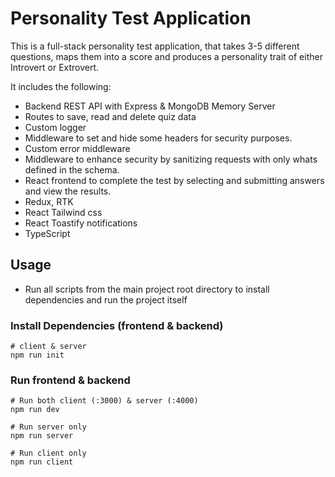 # Personality Test Application

This is a full-stack personality test application, that takes 3-5 different questions, maps them into a score and produces a personality trait of either Introvert or Extrovert.

It includes the following:

- Backend REST API with Express & MongoDB Memory Server
- Routes to save, read and delete quiz data
- Custom logger
- Middleware to set and hide some headers for security purposes.
- Custom error middleware
- Middleware to enhance security by sanitizing requests with only whats defined in the schema.
- React frontend to complete the test by selecting and submitting answers and view the results.
- Redux, RTK
- React Tailwind css
- React Toastify notifications
- TypeScript

## Usage

- Run all scripts from the main project root directory to install dependencies and run the project itself

### Install Dependencies (frontend & backend)

```
# client & server
npm run init
```

### Run frontend & backend

```
# Run both client (:3000) & server (:4000)
npm run dev

# Run server only
npm run server

# Run client only
npm run client
```
